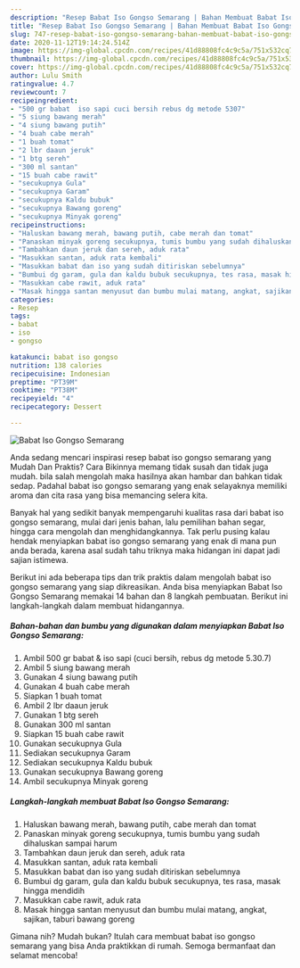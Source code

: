 ```yaml
---
description: "Resep Babat Iso Gongso Semarang | Bahan Membuat Babat Iso Gongso Semarang Yang Mudah Dan Praktis"
title: "Resep Babat Iso Gongso Semarang | Bahan Membuat Babat Iso Gongso Semarang Yang Mudah Dan Praktis"
slug: 747-resep-babat-iso-gongso-semarang-bahan-membuat-babat-iso-gongso-semarang-yang-mudah-dan-praktis
date: 2020-11-12T19:14:24.514Z
image: https://img-global.cpcdn.com/recipes/41d88808fc4c9c5a/751x532cq70/babat-iso-gongso-semarang-foto-resep-utama.jpg
thumbnail: https://img-global.cpcdn.com/recipes/41d88808fc4c9c5a/751x532cq70/babat-iso-gongso-semarang-foto-resep-utama.jpg
cover: https://img-global.cpcdn.com/recipes/41d88808fc4c9c5a/751x532cq70/babat-iso-gongso-semarang-foto-resep-utama.jpg
author: Lulu Smith
ratingvalue: 4.7
reviewcount: 7
recipeingredient:
- "500 gr babat  iso sapi cuci bersih rebus dg metode 5307"
- "5 siung bawang merah"
- "4 siung bawang putih"
- "4 buah cabe merah"
- "1 buah tomat"
- "2 lbr daaun jeruk"
- "1 btg sereh"
- "300 ml santan"
- "15 buah cabe rawit"
- "secukupnya Gula"
- "secukupnya Garam"
- "secukupnya Kaldu bubuk"
- "secukupnya Bawang goreng"
- "secukupnya Minyak goreng"
recipeinstructions:
- "Haluskan bawang merah, bawang putih, cabe merah dan tomat"
- "Panaskan minyak goreng secukupnya, tumis bumbu yang sudah dihaluskan sampai harum"
- "Tambahkan daun jeruk dan sereh, aduk rata"
- "Masukkan santan, aduk rata kembali"
- "Masukkan babat dan iso yang sudah ditiriskan sebelumnya"
- "Bumbui dg garam, gula dan kaldu bubuk secukupnya, tes rasa, masak hingga mendidih"
- "Masukkan cabe rawit, aduk rata"
- "Masak hingga santan menyusut dan bumbu mulai matang, angkat, sajikan, taburi bawang goreng"
categories:
- Resep
tags:
- babat
- iso
- gongso

katakunci: babat iso gongso 
nutrition: 138 calories
recipecuisine: Indonesian
preptime: "PT39M"
cooktime: "PT38M"
recipeyield: "4"
recipecategory: Dessert

---
```



![Babat Iso Gongso Semarang](https://img-global.cpcdn.com/recipes/41d88808fc4c9c5a/751x532cq70/babat-iso-gongso-semarang-foto-resep-utama.jpg)

Anda sedang mencari inspirasi resep babat iso gongso semarang yang Mudah Dan Praktis? Cara Bikinnya memang tidak susah dan tidak juga mudah. bila salah mengolah maka hasilnya akan hambar dan bahkan tidak sedap. Padahal babat iso gongso semarang yang enak selayaknya memiliki aroma dan cita rasa yang bisa memancing selera kita.

Banyak hal yang sedikit banyak mempengaruhi kualitas rasa dari babat iso gongso semarang, mulai dari jenis bahan, lalu pemilihan bahan segar, hingga cara mengolah dan menghidangkannya. Tak perlu pusing kalau hendak menyiapkan babat iso gongso semarang yang enak di mana pun anda berada, karena asal sudah tahu triknya maka hidangan ini dapat jadi sajian istimewa.




Berikut ini ada beberapa tips dan trik praktis dalam mengolah babat iso gongso semarang yang siap dikreasikan. Anda bisa menyiapkan Babat Iso Gongso Semarang memakai 14 bahan dan 8 langkah pembuatan. Berikut ini langkah-langkah dalam membuat hidangannya.

<!--inarticleads1-->

##### Bahan-bahan dan bumbu yang digunakan dalam menyiapkan Babat Iso Gongso Semarang:

1. Ambil 500 gr babat &amp; iso sapi (cuci bersih, rebus dg metode 5.30.7)
1. Ambil 5 siung bawang merah
1. Gunakan 4 siung bawang putih
1. Gunakan 4 buah cabe merah
1. Siapkan 1 buah tomat
1. Ambil 2 lbr daaun jeruk
1. Gunakan 1 btg sereh
1. Gunakan 300 ml santan
1. Siapkan 15 buah cabe rawit
1. Gunakan secukupnya Gula
1. Sediakan secukupnya Garam
1. Sediakan secukupnya Kaldu bubuk
1. Gunakan secukupnya Bawang goreng
1. Ambil secukupnya Minyak goreng




<!--inarticleads2-->

##### Langkah-langkah membuat Babat Iso Gongso Semarang:

1. Haluskan bawang merah, bawang putih, cabe merah dan tomat
1. Panaskan minyak goreng secukupnya, tumis bumbu yang sudah dihaluskan sampai harum
1. Tambahkan daun jeruk dan sereh, aduk rata
1. Masukkan santan, aduk rata kembali
1. Masukkan babat dan iso yang sudah ditiriskan sebelumnya
1. Bumbui dg garam, gula dan kaldu bubuk secukupnya, tes rasa, masak hingga mendidih
1. Masukkan cabe rawit, aduk rata
1. Masak hingga santan menyusut dan bumbu mulai matang, angkat, sajikan, taburi bawang goreng




Gimana nih? Mudah bukan? Itulah cara membuat babat iso gongso semarang yang bisa Anda praktikkan di rumah. Semoga bermanfaat dan selamat mencoba!
